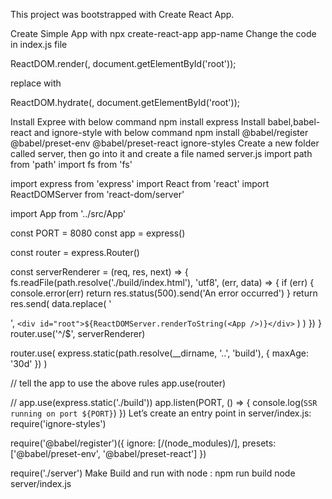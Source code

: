 This project was bootstrapped with Create React App.

Create Simple App with npx create-react-app app-name
Change the code in index.js file

ReactDOM.render(<App />, document.getElementById('root'));

 replace with 
 
ReactDOM.hydrate(<App />, document.getElementById('root'));

Install Expree with below command
npm install express
Install babel,babel-react and ignore-style with below command
npm install @babel/register @babel/preset-env @babel/preset-react ignore-styles
Create a new folder called server, then go into it and create a file named server.js
import path from 'path'
import fs from 'fs'

import express from 'express'
import React from 'react'
import ReactDOMServer from 'react-dom/server'

import App from '../src/App'

const PORT = 8080
const app = express()

const router = express.Router()

const serverRenderer = (req, res, next) => {
  fs.readFile(path.resolve('./build/index.html'), 'utf8', (err, data) => {
    if (err) {
      console.error(err)
      return res.status(500).send('An error occurred')
    }
    return res.send(
      data.replace(
        '<div id="root"></div>',
        `<div id="root">${ReactDOMServer.renderToString(<App />)}</div>`
      )
    )
  })
}
router.use('^/$', serverRenderer)

router.use(
  express.static(path.resolve(__dirname, '..', 'build'), { maxAge: '30d' })
)

// tell the app to use the above rules
app.use(router)

// app.use(express.static('./build'))
app.listen(PORT, () => {
  console.log(`SSR running on port ${PORT}`)
})
Let’s create an entry point in server/index.js:
require('ignore-styles')

require('@babel/register')({
  ignore: [/(node_modules)/],
  presets: ['@babel/preset-env', '@babel/preset-react']
})

require('./server')
Make Build and run with node :
npm run build
node server/index.js
